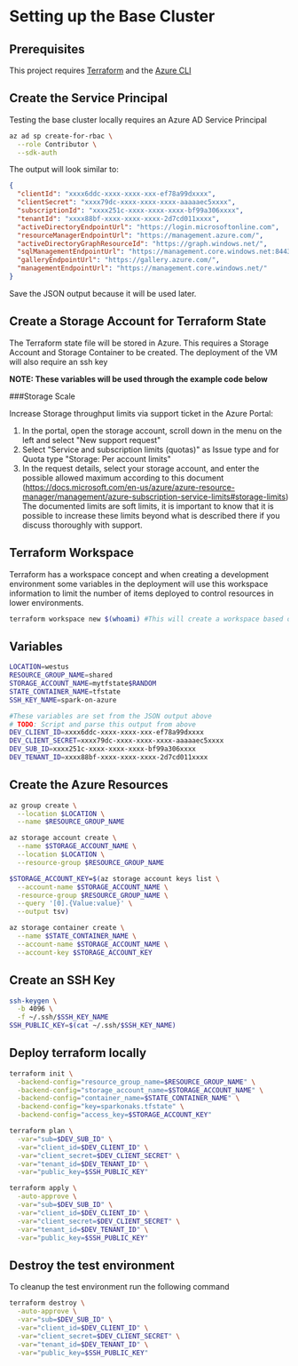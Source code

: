 # Setting up the Base Cluster

## Prerequisites

This project requires [Terraform](https://learn.hashicorp.com/terraform/getting-started/install.html) and the [Azure CLI](https://docs.microsoft.com/en-us/cli/azure/install-azure-cli?view=azure-cli-latest)

## Create the Service Principal

Testing the base cluster locally requires an Azure AD Service Principal

```bash
az ad sp create-for-rbac \
  --role Contributor \
  --sdk-auth
```

The output will look similar to:

```json
{
  "clientId": "xxxx6ddc-xxxx-xxxx-xxx-ef78a99dxxxx",
  "clientSecret": "xxxx79dc-xxxx-xxxx-xxxx-aaaaaec5xxxx",
  "subscriptionId": "xxxx251c-xxxx-xxxx-xxxx-bf99a306xxxx",
  "tenantId": "xxxx88bf-xxxx-xxxx-xxxx-2d7cd011xxxx",
  "activeDirectoryEndpointUrl": "https://login.microsoftonline.com",
  "resourceManagerEndpointUrl": "https://management.azure.com/",
  "activeDirectoryGraphResourceId": "https://graph.windows.net/",
  "sqlManagementEndpointUrl": "https://management.core.windows.net:8443/",
  "galleryEndpointUrl": "https://gallery.azure.com/",
  "managementEndpointUrl": "https://management.core.windows.net/"
}
```

Save the JSON output because it will be used later.

## Create a Storage Account for Terraform State

The Terraform state file will be stored in Azure. This requires a Storage Account and Storage Container to be created. The deployment of the VM will also require an ssh key

**NOTE: These variables will be used through the example code below**

###Storage Scale

Increase Storage throughput limits via support ticket in the Azure Portal:

1. In the portal, open the storage account, scroll down in the menu on the left and select "New support request"
1. Select "Service and subscription limits (quotas)" as Issue type and for Quota type "Storage: Per account limits"
1. In the request details, select your storage account, and enter the possible allowed maximum according to this document (https://docs.microsoft.com/en-us/azure/azure-resource-manager/management/azure-subscription-service-limits#storage-limits) The documented limits are soft limits, it is important to know that it is possible to increase these limits beyond what is described there if you discuss thoroughly with support.

## Terraform Workspace

Terraform has a workspace concept and when creating a development environment some variables in the deployment will use this workspace information to limit the number of items deployed to control resources in lower environments.

```bash
terraform workspace new $(whoami) #This will create a workspace based on the computer username. This can be replaced with any value other than default
```

## Variables

```bash
LOCATION=westus
RESOURCE_GROUP_NAME=shared
STORAGE_ACCOUNT_NAME=mytfstate$RANDOM
STATE_CONTAINER_NAME=tfstate
SSH_KEY_NAME=spark-on-azure

#These variables are set from the JSON output above
# TODO: Script and parse this output from above
DEV_CLIENT_ID=xxxx6ddc-xxxx-xxxx-xxx-ef78a99dxxxx
DEV_CLIENT_SECRET=xxxx79dc-xxxx-xxxx-xxxx-aaaaaec5xxxx
DEV_SUB_ID=xxxx251c-xxxx-xxxx-xxxx-bf99a306xxxx
DEV_TENANT_ID=xxxx88bf-xxxx-xxxx-xxxx-2d7cd011xxxx
```

## Create the Azure Resources

```bash
az group create \
  --location $LOCATION \
  --name $RESOURCE_GROUP_NAME

az storage account create \
  --name $STORAGE_ACCOUNT_NAME \
  --location $LOCATION \
  --resource-group $RESOURCE_GROUP_NAME

$STORAGE_ACCOUNT_KEY=$(az storage account keys list \
  --account-name $STORAGE_ACCOUNT_NAME \
  -resource-group $RESOURCE_GROUP_NAME \
  --query '[0].{Value:value}' \
  --output tsv)

az storage container create \
  --name $STATE_CONTAINER_NAME \
  --account-name $STORAGE_ACCOUNT_NAME \
  --account-key $STORAGE_ACCOUNT_KEY
```

## Create an SSH Key

```bash
ssh-keygen \
  -b 4096 \
  -f ~/.ssh/$SSH_KEY_NAME
SSH_PUBLIC_KEY=$(cat ~/.ssh/$SSH_KEY_NAME)
```

## Deploy terraform locally

```bash
terraform init \
  -backend-config="resource_group_name=$RESOURCE_GROUP_NAME" \
  -backend-config="storage_account_name=$STORAGE_ACCOUNT_NAME" \
  -backend-config="container_name=$STATE_CONTAINER_NAME" \
  -backend-config="key=sparkonaks.tfstate" \
  -backend-config="access_key=$STORAGE_ACCOUNT_KEY"

terraform plan \
  -var="sub=$DEV_SUB_ID" \
  -var="client_id=$DEV_CLIENT_ID" \
  -var="client_secret=$DEV_CLIENT_SECRET" \
  -var="tenant_id=$DEV_TENANT_ID" \
  -var="public_key=$SSH_PUBLIC_KEY"

terraform apply \
  -auto-approve \
  -var="sub=$DEV_SUB_ID" \
  -var="client_id=$DEV_CLIENT_ID" \
  -var="client_secret=$DEV_CLIENT_SECRET" \
  -var="tenant_id=$DEV_TENANT_ID" \
  -var="public_key=$SSH_PUBLIC_KEY"
```

## Destroy the test environment

To cleanup the test environment run the following command

```bash
terraform destroy \
  -auto-approve \
  -var="sub=$DEV_SUB_ID" \
  -var="client_id=$DEV_CLIENT_ID" \
  -var="client_secret=$DEV_CLIENT_SECRET" \
  -var="tenant_id=$DEV_TENANT_ID" \
  -var="public_key=$SSH_PUBLIC_KEY"
```
